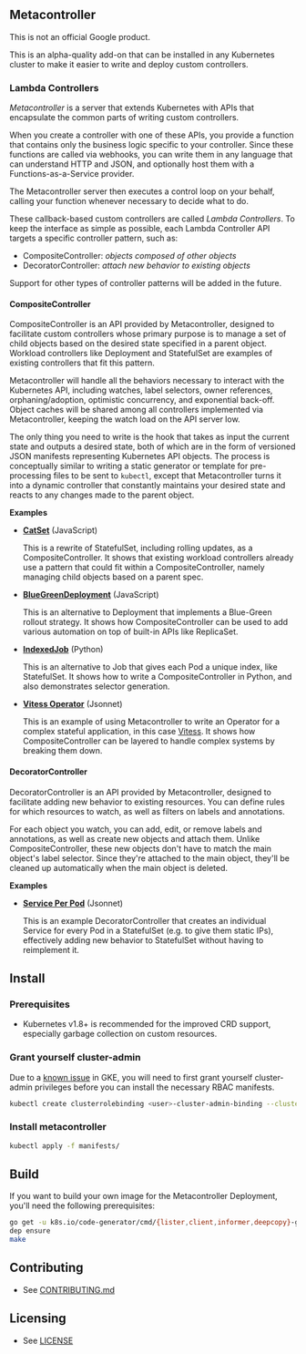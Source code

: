 ## Metacontroller

This is not an official Google product.

This is an alpha-quality add-on that can be installed in any Kubernetes
cluster to make it easier to write and deploy custom controllers.

### Lambda Controllers

*Metacontroller* is a server that extends Kubernetes with APIs that encapsulate
the common parts of writing custom controllers.

When you create a controller with one of these APIs, you provide a function
that contains only the business logic specific to your controller.
Since these functions are called via webhooks, you can write them in any
language that can understand HTTP and JSON, and optionally host them with
a Functions-as-a-Service provider.

The Metacontroller server then executes a control loop on your behalf,
calling your function whenever necessary to decide what to do.

These callback-based custom controllers are called *Lambda Controllers*.
To keep the interface as simple as possible, each Lambda Controller API targets
a specific controller pattern, such as:

* CompositeController: *objects composed of other objects*
* DecoratorController: *attach new behavior to existing objects*

Support for other types of controller patterns will be added in the future.

#### CompositeController

CompositeController is an API provided by Metacontroller, designed to facilitate
custom controllers whose primary purpose is to manage a set of child objects
based on the desired state specified in a parent object.
Workload controllers like Deployment and StatefulSet are examples of existing
controllers that fit this pattern.

Metacontroller will handle all the behaviors necessary to interact with the
Kubernetes API, including watches, label selectors, owner references,
orphaning/adoption, optimistic concurrency, and exponential back-off.
Object caches will be shared among all controllers implemented via
Metacontroller, keeping the watch load on the API server low.

The only thing you need to write is the hook that takes as input the current
state and outputs a desired state, both of which are in the form of versioned
JSON manifests representing Kubernetes API objects.
The process is conceptually similar to writing a static generator or template
for pre-processing files to be sent to `kubectl`, except that Metacontroller
turns it into a dynamic controller that constantly maintains your desired state
and reacts to any changes made to the parent object.

**Examples**

* [**CatSet**](examples/catset) (JavaScript)

  This is a rewrite of StatefulSet, including rolling updates, as a
  CompositeController.
  It shows that existing workload controllers already use a pattern that could
  fit within a CompositeController, namely managing child objects based on a
  parent spec.

* [**BlueGreenDeployment**](examples/bluegreen) (JavaScript)

  This is an alternative to Deployment that implements a Blue-Green rollout
  strategy.
  It shows how CompositeController can be used to add various automation on top
  of built-in APIs like ReplicaSet.

* [**IndexedJob**](examples/indexedjob) (Python)

  This is an alternative to Job that gives each Pod a unique index, like
  StatefulSet.
  It shows how to write a CompositeController in Python, and also demonstrates
  selector generation.

* [**Vitess Operator**](examples/vitess) (Jsonnet)

  This is an example of using Metacontroller to write an Operator for a complex
  stateful application, in this case [Vitess](https://vitess.io).
  It shows how CompositeController can be layered to handle complex systems
  by breaking them down.
  
#### DecoratorController

DecoratorController is an API provided by Metacontroller, designed to facilitate
adding new behavior to existing resources. You can define rules for which
resources to watch, as well as filters on labels and annotations.

For each object you watch, you can add, edit, or remove labels and annotations,
as well as create new objects and attach them. Unlike CompositeController,
these new objects don't have to match the main object's label selector.
Since they're attached to the main object, they'll be cleaned up automatically
when the main object is deleted.

**Examples**

* [**Service Per Pod**](examples/service-per-pod) (Jsonnet)

  This is an example DecoratorController that creates an individual Service for
  every Pod in a StatefulSet (e.g. to give them static IPs), effectively adding
  new behavior to StatefulSet without having to reimplement it.

## Install

### Prerequisites

* Kubernetes v1.8+ is recommended for the improved CRD support, especially
  garbage collection on custom resources.

### Grant yourself cluster-admin

Due to a [known issue](https://cloud.google.com/container-engine/docs/role-based-access-control#defining_permissions_in_a_role)
in GKE, you will need to first grant yourself cluster-admin privileges before
you can install the necessary RBAC manifests.

```sh
kubectl create clusterrolebinding <user>-cluster-admin-binding --clusterrole=cluster-admin --user=<user>@<domain>
```

### Install metacontroller

```sh
kubectl apply -f manifests/
```

## Build

If you want to build your own image for the Metacontroller Deployment,
you'll need the following prerequisites:

```sh
go get -u k8s.io/code-generator/cmd/{lister,client,informer,deepcopy}-gen
dep ensure
make
```

## Contributing

* See [CONTRIBUTING.md](CONTRIBUTING.md)

## Licensing

* See [LICENSE](LICENSE)
